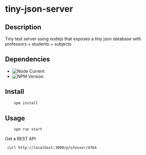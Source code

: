 # tiny-json-server

## Description
Tiny test server using nodejs that exposes a tiny json database with professors + students + subjects 

## Dependencies
- ![Node Current](https://img.shields.io/node/v/json-server?logo=npm)
- ![NPM Version](https://img.shields.io/npm/v/json-server?style=flat&logo=npm&label=json-server&link=https%3A%2F%2Fwww.npmjs.com%2Fpackage%2Fjson-server)


## Install
```sh
    npm install
```

## Usage

```sh
    npm run start
```

Get a REST API
```sh
 curl http://localhost:3000/professor/4764
 ```


